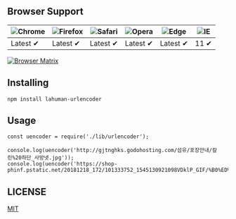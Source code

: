 ## Browser Support

![Chrome](https://raw.github.com/alrra/browser-logos/master/src/chrome/chrome_48x48.png) | ![Firefox](https://raw.github.com/alrra/browser-logos/master/src/firefox/firefox_48x48.png) | ![Safari](https://raw.github.com/alrra/browser-logos/master/src/safari/safari_48x48.png) | ![Opera](https://raw.github.com/alrra/browser-logos/master/src/opera/opera_48x48.png) | ![Edge](https://raw.github.com/alrra/browser-logos/master/src/edge/edge_48x48.png) | ![IE](https://raw.github.com/alrra/browser-logos/master/src/archive/internet-explorer_9-11/internet-explorer_9-11_48x48.png) |
--- | --- | --- | --- | --- | --- |
Latest ✔ | Latest ✔ | Latest ✔ | Latest ✔ | Latest ✔ | 11 ✔ |

[![Browser Matrix](https://saucelabs.com/open_sauce/build_matrix/axios.svg)](https://saucelabs.com/u/axios)

## Installing

```
npm install lahuman-urlencoder
```

## Usage

```
const uencoder = require('./lib/urlencoder');

console.log(uencoder('http://gjtnghks.godohosting.com/섬유/포장안내/칼린%20하단_사방넷.jpg'));
console.log(uencoder('https://shop-phinf.pstatic.net/20181218_172/101333752_1545130921098VDklP_GIF/%B0%ED%B8%E0%B3%D7%C4%DA_%C0%DA%BC%AE.gif'));
```

## LICENSE

[MIT](https://github.com/lahuman/urlEncoder/blob/master/LICENSE)

